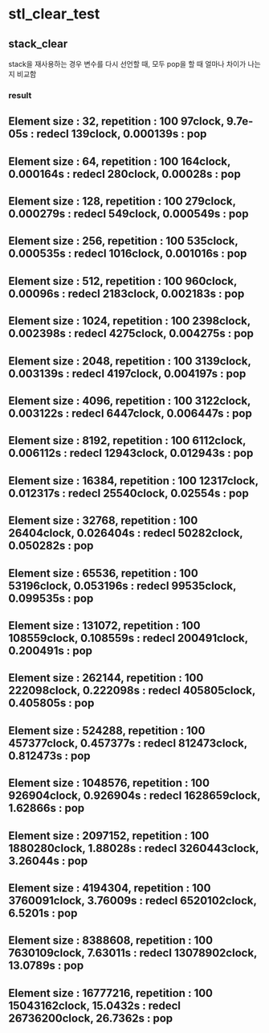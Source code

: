 # stl_clear_test

## stack_clear
stack을 재사용하는 경우 변수를 다시 선언할 때, 모두 pop을 할 때 얼마나 차이가 나는지 비교함

### result

Element size : 32, repetition : 100
        97clock, 9.7e-05s : redecl
       139clock, 0.000139s : pop
------------------
Element size : 64, repetition : 100
       164clock, 0.000164s : redecl
       280clock, 0.00028s : pop
------------------
Element size : 128, repetition : 100
       279clock, 0.000279s : redecl
       549clock, 0.000549s : pop
------------------
Element size : 256, repetition : 100
       535clock, 0.000535s : redecl
      1016clock, 0.001016s : pop
------------------
Element size : 512, repetition : 100
       960clock, 0.00096s : redecl
      2183clock, 0.002183s : pop
------------------
Element size : 1024, repetition : 100
      2398clock, 0.002398s : redecl
      4275clock, 0.004275s : pop
------------------
Element size : 2048, repetition : 100
      3139clock, 0.003139s : redecl
      4197clock, 0.004197s : pop
------------------
Element size : 4096, repetition : 100
      3122clock, 0.003122s : redecl
      6447clock, 0.006447s : pop
------------------
Element size : 8192, repetition : 100
      6112clock, 0.006112s : redecl
     12943clock, 0.012943s : pop
------------------
Element size : 16384, repetition : 100
     12317clock, 0.012317s : redecl
     25540clock, 0.02554s : pop
------------------
Element size : 32768, repetition : 100
     26404clock, 0.026404s : redecl
     50282clock, 0.050282s : pop
------------------
Element size : 65536, repetition : 100
     53196clock, 0.053196s : redecl
     99535clock, 0.099535s : pop
------------------
Element size : 131072, repetition : 100
    108559clock, 0.108559s : redecl
    200491clock, 0.200491s : pop
------------------
Element size : 262144, repetition : 100
    222098clock, 0.222098s : redecl
    405805clock, 0.405805s : pop
------------------
Element size : 524288, repetition : 100
    457377clock, 0.457377s : redecl
    812473clock, 0.812473s : pop
------------------
Element size : 1048576, repetition : 100
    926904clock, 0.926904s : redecl
   1628659clock, 1.62866s : pop
------------------
Element size : 2097152, repetition : 100
   1880280clock, 1.88028s : redecl
   3260443clock, 3.26044s : pop
------------------
Element size : 4194304, repetition : 100
   3760091clock, 3.76009s : redecl
   6520102clock, 6.5201s : pop
------------------
Element size : 8388608, repetition : 100
   7630109clock, 7.63011s : redecl
  13078902clock, 13.0789s : pop
------------------
Element size : 16777216, repetition : 100
  15043162clock, 15.0432s : redecl
  26736200clock, 26.7362s : pop
------------------